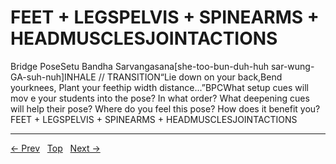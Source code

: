 # FEET + LEGSPELVIS + SPINEARMS + HEADMUSCLESJOINTACTIONS

Bridge PoseSetu Bandha Sarvangasana[she-too-bun-duh-huh sar-wung-GA-suh-nuh]INHALE
// TRANSITION“Lie down on your back,Bend yourknees, Plant your feethip width distance...”BPCWhat setup cues will mov e your students into the pose? In what order? What deepening cues will help their pose? Where do you feel this pose? How does it benefit you?
FEET + LEGSPELVIS + SPINEARMS + HEADMUSCLESJOINTACTIONS


---
[← Prev](/pages/page-152.md) &nbsp; [Top](/index.md) &nbsp; [Next →](/pages/page-154.md)
